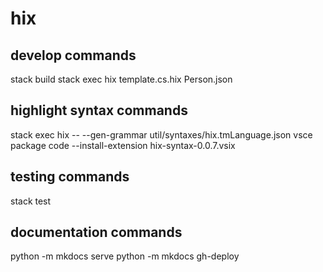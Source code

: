# hix

## develop commands

stack build
stack exec hix template.cs.hix Person.json

## highlight syntax commands

stack exec hix -- --gen-grammar util/syntaxes/hix.tmLanguage.json
vsce package
code --install-extension hix-syntax-0.0.7.vsix

## testing commands

stack test

## documentation commands

python -m mkdocs serve
python -m mkdocs gh-deploy
